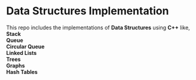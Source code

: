# Data Structures Implementation
This repo includes the implementations of __Data Structures__ using __C++__ like, <br />
__Stack__<br/> __Queue__ <br />__Circular Queue__ <br /> __Linked Lists__ <br/> __Trees__<br /> __Graphs__ <br/>  __Hash Tables__  
